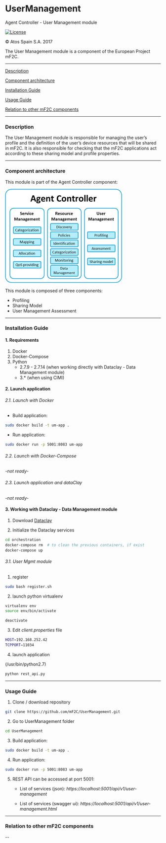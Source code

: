 # UserManagement
Agent Controller - User Management module

[![License](https://img.shields.io/badge/License-Apache%202.0-blue.svg)](https://opensource.org/licenses/Apache-2.0)

&copy; Atos Spain S.A. 2017

The User Management module is a component of the European Project mF2C.

-----------------------

[Description](#description)

[Component architecture](#component-architecture)

[Installation Guide](#installation-guide)

[Usage Guide](#usage-guide)

[Relation to other mF2C components](#relation-to-other-mf2c-components)

-----------------------

### Description

The User Management module is responsible for managing the user’s profile and the definition of the user’s device resources that will be shared in mF2C.
It is also responsible for checking that the mF2C applications act according to these sharing model and profile properties.

-----------------------

### Component architecture

This module is part of the Agent Controller component:

![Agent Controller](resources/ac.png)

This module is composed of three components:
- Profiling
- Sharing Model
- User Management Assessment

-----------------------

### Installation Guide

#### 1. Requirements

1. Docker
2. Docker-Compose
3. Python
    - 2.7.9 - 2.7.14 (when working directly with Dataclay - Data Management module)
    - 3.* (when using CIMI)

#### 2. Launch application

###### 2.1. Launch with Docker

- Build application:

```bash
sudo docker build -t um-app .
```

- Run application:

```bash
sudo docker run -p 5001:8083 um-app
```

###### 2.2. Launch with Docker-Compose

_-not ready-_

###### 2.3. Launch application and dataClay

_-not ready-_


#### 3. Working with Dataclay - Data Management module

1. Download [Dataclay](https://github.com/mF2C/dataClay)

2. Initialize the Dataclay services

```bash
cd orchestration
docker-compose rm  # to clean the previous containers, if exist
docker-compose up
```

###### 3.1. User Mgmt module

1. register

```bash
sudo bash register.sh
```

2. launch python virtualenv

```bash
virtualenv env
source env/bin/activate
```

```bash
deactivate
```

3. Edit _client.properties_ file

```bash
HOST=192.168.252.42
TCPPORT=11034
```

4. launch application

(/usr/bin/python2.7)

```bash
python rest_api.py
```


-----------------------

### Usage Guide

1. Clone / download repository

```bash
git clone https://github.com/mF2C/UserManagement.git
```

2. Go to UserManagement folder

```bash
cd UserManagement
```

3. Build application:

```bash
sudo docker build -t um-app .
```

4. Run application:

```bash
sudo docker run -p 5001:8083 um-app
```

5. REST API can be accessed at port 5001:

     - List of services (json): _https://localhost:5001/api/v1/user-management_

     - List of services (swagger ui): _https://localhost:5001/api/v1/user-management.html_

-----------------------

### Relation to other mF2C components

_--_
